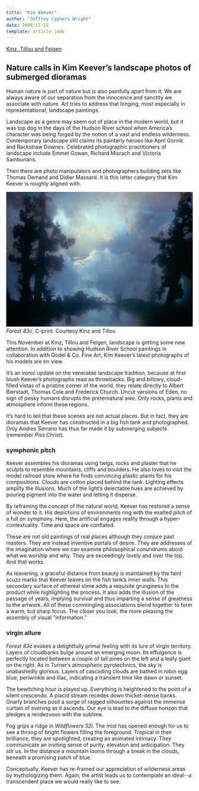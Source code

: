 ```yaml
---
title: "Kim Keever"
author: "Jeffrey Cyphers Wright"
date: 2008-11-15
template: article.jade
---
```


[Kinz, Tillou and Feigen](http://www.ktfineart.com/artists/kim_keever/)
## Nature calls in Kim Keever’s landscape photos of submerged dioramas
Human nature is part of nature but is also painfully apart from it. We are always aware of our separation from the innocence and sanctity we associate with nature. Art tries to address that longing, most especially in representational, landscape paintings. <span class="more"></span>

Landscape as a genre may seem out of place in the modern world, but it was top dog in the days of the Hudson River school when America’s character was being forged by the notion of a vast and endless wilderness. Contemporary landscape still claims its painterly heroes like April Gornik and Rackstraw Downes. Celebrated photographic practitioners of landscape include Emmet Gowan, Richard Misrach and Victoria Sambunaris. 

Then there are photo manipulators and photographers building sets like Thomas Demand and Didier Massard. It is this latter category that Kim Keever is roughly aligned with.

![landscape photo](keever.jpg)   
_Forest 83c_, C-print. Courtesy Kinz and Tillou

This November at Kinz, Tillou and Feigen, landscape is getting some new attention. In addition to showing Hudson River School paintings in collaboration with Godel & Co. Fine Art, Kim Keever’s latest photographs of his models are on view. 

It’s an ironic update on the venerable landscape tradition, because at first blush Keever’s photographs read as throwbacks. Big and billowy, cloud-filled vistas of a pristine corner of the world, they relate directly to Albert Bierstadt, Thomas Cole and Frederick Church. Uncut versions of Eden, no sign of pesky humans disrupts the preternatural awe. Only rocks, plants and atmosphere inform these regions.

It’s hard to tell that these scenes are not actual places. But in fact, they are dioramas that Keever has constructed in a big fish tank and photographed. Only Andres Serrano has thus far made it by submerging subjects (remember *Piss Christ*).

### symphonic pitch

Keever assembles his dioramas using twigs, rocks and plaster that he sculpts to resemble mountains, cliffs and boulders. He also loves to visit the model railroad store where he finds convincing plastic plants for his compositions. Clouds are cotton placed behind the tank. Lighting effects amplify the illusions. Much of the light’s delectable hues are achieved by pouring pigment into the water and letting it disperse.

By reframing the concept of the natural world, Keever has restored a sense of wonder to it. His depictions of environments ring with the exalted pitch of a full on symphony. Here, the artificial engages reality through a hyper-contextuality. Time and space are conflated.

These are not old paintings of real places although they conjure past masters. They are instead inventive portals of desire. They are addresses of the imagination where we can examine philosophical conundrums about what we worship and why. They are exceedingly lovely and over the top. And that works.

As leavening, a graceful distance from beauty is maintained by the faint scuzz marks that Keever leaves on the fish tank’s inner walls. This secondary surface of ethereal slime adds a requisite grunginess to the product while highlighting the process. It also adds the illusion of the passage of years, implying survival and thus imparting a sense of greatness to the artwork. All of these commingling associations blend together to form a warm, but sharp focus. The closer you look, the more pleasing the assembly of visual “information.”

### virgin allure

*Forest 83c* evokes a delightfully primal feeling with its lure of virgin territory. Layers of cloudbanks bulge around an emerging moon. Its effulgence is perfectly located between a couple of tall pines on the left and a leafy giant on the right. As in Turner’s atmospheric pyrotechnics, the sky is unabashedly glorious. Layers of cascading clouds are bathed in robin egg blue, periwinkle and lilac, indicating a transient time like dawn or sunset. 

The bewitching hour is played up. Everything is heightened to the point of a silent crescendo. A placid stream recedes down thicket-dense banks. Gnarly branches posit a surge of ragged silhouettes against the immense curtain of evening as it ascends. Our eye is lead to the diffuse horizon that pledges a rendezvous with the sublime.

Fog grips a ridge in *Wildflowers 52i*. The mist has opened enough for us to see a throng of bright flowers filling the foreground. Tropical in their brilliance, they are spotlighted, creating an animated intimacy. They communicate an inviting sense of purity, elevation and anticipation. They stir us. In the distance a mountain looms through a break in the clouds, beneath a promising patch of blue.

Conceptually, Keever has re-framed our appreciation of wilderness areas by mythologizing them. Again, the artist leads us to contemplate an ideal--a transcendent place we would really like to see.

